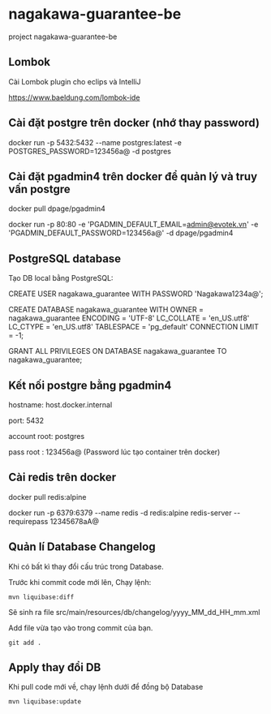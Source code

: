 # nagakawa-guarantee-be
project nagakawa-guarantee-be
## Lombok
Cài Lombok plugin cho eclips và IntelliJ

https://www.baeldung.com/lombok-ide
## Cài đặt postgre trên docker (nhớ thay password)
docker run -p 5432:5432 --name postgres:latest -e POSTGRES_PASSWORD=123456a@ -d postgres

## Cài đặt pgadmin4 trên docker để quản lý và truy vấn postgre
docker pull dpage/pgadmin4

docker run -p 80:80 -e 'PGADMIN_DEFAULT_EMAIL=admin@evotek.vn' -e 'PGADMIN_DEFAULT_PASSWORD=123456a@' -d dpage/pgadmin4

## PostgreSQL database
Tạo DB local bằng PostgreSQL:

CREATE USER nagakawa_guarantee WITH PASSWORD 'Nagakawa1234a@';

CREATE DATABASE nagakawa_guarantee WITH OWNER =  nagakawa_guarantee ENCODING = 'UTF-8'	LC_COLLATE = 'en_US.utf8' LC_CTYPE = 'en_US.utf8' TABLESPACE = 'pg_default' CONNECTION LIMIT = -1;

GRANT ALL PRIVILEGES ON DATABASE nagakawa_guarantee TO nagakawa_guarantee;
## Kết nối postgre bằng pgadmin4
hostname: host.docker.internal

port: 5432

account root: postgres

pass root : 123456a@ (Password lúc tạo container trên docker)
## Cài redis trên docker
docker pull redis:alpine

docker run -p 6379:6379 --name redis -d redis:alpine redis-server --requirepass 12345678aA@
## Quản lí Database Changelog

Khi có bất kì thay đổi cấu trúc trong Database.

Trước khi commit code mới lên, Chạy lệnh:

```
mvn liquibase:diff
```

Sẽ sinh ra file src/main/resources/db/changelog/yyyy_MM_dd_HH_mm.xml

Add file vừa tạo vào trong commit của bạn.

```
git add .
```

## Apply thay đổi DB

Khi pull code mới về, chạy lệnh dưới để đồng bộ Database

```
mvn liquibase:update
```


